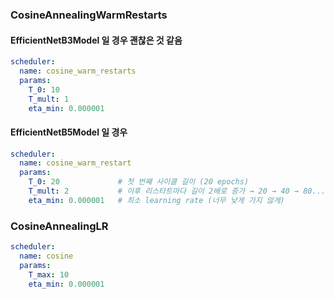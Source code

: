 
### CosineAnnealingWarmRestarts

#### EfficientNetB3Model 일 경우 괜찮은 것 같음
```yaml
scheduler:
  name: cosine_warm_restarts
  params:
    T_0: 10
    T_mult: 1
    eta_min: 0.000001
```

#### EfficientNetB5Model 일 경우
```yaml
scheduler:
  name: cosine_warm_restart
  params:
    T_0: 20             # 첫 번째 사이클 길이 (20 epochs)
    T_mult: 2           # 이후 리스타트마다 길이 2배로 증가 → 20 → 40 → 80...
    eta_min: 0.000001   # 최소 learning rate (너무 낮게 가지 않게)
```


### CosineAnnealingLR

```yaml
scheduler:
  name: cosine
  params:
    T_max: 10
    eta_min: 0.000001
```